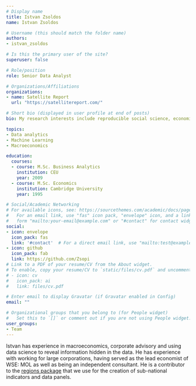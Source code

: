 ```yaml
---
# Display name
title: Istvan Zsoldos
name: Istvan Zsoldos

# Username (this should match the folder name)
authors:
- istvan_zsoldos

# Is this the primary user of the site?
superuser: false

# Role/position
role: Senior Data Analyst

# Organizations/Affiliations
organizations:
- name: Satellite Report
  url: "https://satellitereport.com/"

# Short bio (displayed in user profile at end of posts)
bio: My research interests include reproducible social science, economics and finance.

topics:
- Data analytics
- Machine Learning
- Macroeconomics

education:
  courses:
  - course: M.Sc. Business Analytics
    institution: CEU
    year: 2009
  - course: M.Sc. Economics
    institution: Cambridge University
    year: 1995

# Social/Academic Networking
# For available icons, see: https://sourcethemes.com/academic/docs/page-builder/#icons
#   For an email link, use "fas" icon pack, "envelope" icon, and a link in the
#   form "mailto:your-email@example.com" or "#contact" for contact widget.
social:
- icon: envelope
  icon_pack: fas
  link: '#contact'  # For a direct email link, use "mailto:test@example.org".
- icon: github
  icon_pack: fab
  link: https://github.com/Zsopi
# Link to a PDF of your resume/CV from the About widget.
# To enable, copy your resume/CV to `static/files/cv.pdf` and uncomment the lines below.
# - icon: cv
#   icon_pack: ai
#   link: files/cv.pdf

# Enter email to display Gravatar (if Gravatar enabled in Config)
email: ""

# Organizational groups that you belong to (for People widget)
#   Set this to `[]` or comment out if you are not using People widget.
user_groups:
- Team
---
```


Istvan has experience in macroeconomics, corporate advisory and using data science to reveal information hidden in the data. He has experience with working for large corporations, having served as the lead economist of WSE: MOL as well as being an independent consultant. He is a contributor to the [regions package](publication/regions_2020/) that we use for the creation of sub-national indicators and data panels. 
